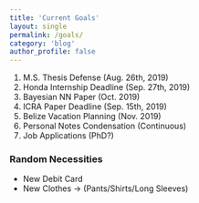 ```yaml
---
title: 'Current Goals'
layout: single
permalink: /goals/
category: 'blog'
author_profile: false
---
```


1. M.S. Thesis Defense (Aug. 26th, 2019)
2. Honda Internship Deadline (Sep. 27th, 2019)
3. Bayesian NN Paper (Oct. 2019)
4. ICRA Paper Deadline (Sep. 15th, 2019)
5. Belize Vacation Planning (Nov. 2019)
6. Personal Notes Condensation (Continuous)
7. Job Applications (PhD?)

### Random Necessities
- New Debit Card
- New Clothes -> (Pants/Shirts/Long Sleeves)